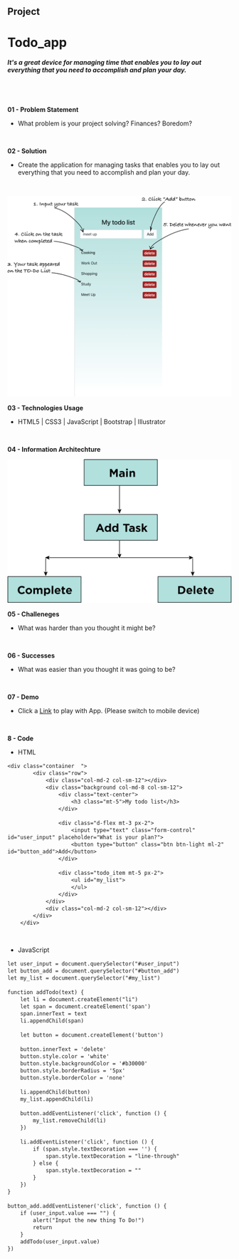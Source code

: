 ## Project

# Todo_app
##### It's a great device for managing time that enables you to lay out everything that you need to accomplish and plan your day.
<br />
<br />

**01 - Problem Statement**
- What problem is your project solving? Finances? Boredom?
<br />


**02 - Solution**
- Create the application for managing tasks that enables you to lay out everything that you need to accomplish and plan your day.
<br />

![Image](/images/instruction.png "Image")
<br />

**03 - Technologies Usage**
- HTML5 | CSS3 | JavaScript | Bootstrap | Illustrator
<br />


**04 - Information Architechture**
<br />

![IA](/images/ia@3x.png "IA")
<br />


**05 - Challeneges**
- What was harder than you thought it might be?
<br />


**06 - Successes**
- What was easier than you thought it was going to be?
<br />


**07 - Demo**
- Click a [Link](https://teddy-photesri.github.io/Todo_app/) to play with App. (Please switch to mobile device)
<br />


**8 - Code**
- HTML
```
<div class="container  ">
        <div class="row">
            <div class="col-md-2 col-sm-12"></div>
            <div class="background col-md-8 col-sm-12">
                <div class="text-center">
                    <h3 class="mt-5">My todo list</h3>
                </div>

                <div class="d-flex mt-3 px-2">
                    <input type="text" class="form-control" id="user_input" placeholder="What is your plan?">
                    <button type="button" class="btn btn-light ml-2" id="button_add">Add</button>
                </div>

                <div class="todo_item mt-5 px-2">
                    <ul id="my_list">
                    </ul>
                </div>
            </div>
            <div class="col-md-2 col-sm-12"></div>
        </div>
    </div>
```
<br/>

- JavaScript
```
let user_input = document.querySelector("#user_input")
let button_add = document.querySelector("#button_add")
let my_list = document.querySelector("#my_list")

function addTodo(text) {
    let li = document.createElement("li")
    let span = document.createElement('span')
    span.innerText = text
    li.appendChild(span)

    let button = document.createElement('button')

    button.innerText = 'delete'
    button.style.color = 'white'
    button.style.backgroundColor = '#b30000'
    button.style.borderRadius = '5px'
    button.style.borderColor = 'none'

    li.appendChild(button)
    my_list.appendChild(li)

    button.addEventListener('click', function () {
        my_list.removeChild(li)
    })

    li.addEventListener('click', function () {
        if (span.style.textDecoration === '') {
            span.style.textDecoration = "line-through"
        } else {
            span.style.textDecoration = ""
        }
    })
}

button_add.addEventListener('click', function () {
    if (user_input.value === "") {
        alert("Input the new thing To Do!")
        return
    }
    addTodo(user_input.value)
})

```


